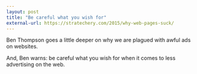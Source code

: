 ```yaml
---
layout: post
title: "Be careful what you wish for"
external-url: https://stratechery.com/2015/why-web-pages-suck/
---
```


Ben Thompson goes a little deeper on why we are plagued with awful ads on websites. 

And, Ben warns: be careful what you wish for when it comes to less advertising on the web. 